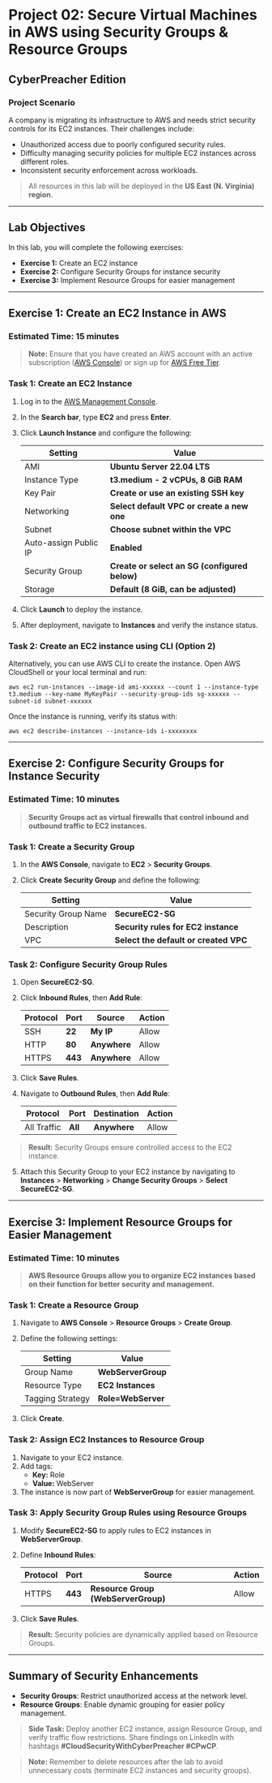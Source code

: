 # **Project 02: Secure Virtual Machines in AWS using Security Groups & Resource Groups**  
## **CyberPreacher Edition**  

### **Project Scenario**  
A company is migrating its infrastructure to AWS and needs strict security controls for its EC2 instances. Their challenges include:  

- Unauthorized access due to poorly configured security rules.  
- Difficulty managing security policies for multiple EC2 instances across different roles.  
- Inconsistent security enforcement across workloads.  

> All resources in this lab will be deployed in the **US East (N. Virginia) region**.  

---

## **Lab Objectives**  
In this lab, you will complete the following exercises:  

- **Exercise 1:** Create an EC2 instance  
- **Exercise 2:** Configure Security Groups for instance security  
- **Exercise 3:** Implement Resource Groups for easier management  

---

## **Exercise 1: Create an EC2 Instance in AWS**  

### **Estimated Time:** 15 minutes  

> **Note:** Ensure that you have created an AWS account with an active subscription ([AWS Console](https://aws.amazon.com/console)) or sign up for [AWS Free Tier](https://aws.amazon.com/free/).  

### **Task 1: Create an EC2 Instance**  

1. Log in to the [AWS Management Console](https://aws.amazon.com/console).  
2. In the **Search bar**, type **EC2** and press **Enter**.  
3. Click **Launch Instance** and configure the following:  

   |Setting|Value|  
   |---|---|  
   |AMI|**Ubuntu Server 22.04 LTS**|  
   |Instance Type|**t3.medium - 2 vCPUs, 8 GiB RAM**|  
   |Key Pair|**Create or use an existing SSH key**|  
   |Networking|**Select default VPC or create a new one**|  
   |Subnet|**Choose subnet within the VPC**|  
   |Auto-assign Public IP|**Enabled**|  
   |Security Group|**Create or select an SG (configured below)**|  
   |Storage|**Default (8 GiB, can be adjusted)**|  

4. Click **Launch** to deploy the instance.  
5. After deployment, navigate to **Instances** and verify the instance status.  

### **Task 2: Create an EC2 instance using CLI (Option 2)**  
Alternatively, you can use AWS CLI to create the instance. Open AWS CloudShell or your local terminal and run:

```shell
aws ec2 run-instances --image-id ami-xxxxxx --count 1 --instance-type t3.medium --key-name MyKeyPair --security-group-ids sg-xxxxxx --subnet-id subnet-xxxxxx
```

Once the instance is running, verify its status with:

```shell
aws ec2 describe-instances --instance-ids i-xxxxxxxx
```

---

## **Exercise 2: Configure Security Groups for Instance Security**  

### **Estimated Time:** 10 minutes  

> **Security Groups act as virtual firewalls that control inbound and outbound traffic to EC2 instances.**  

### **Task 1: Create a Security Group**  

1. In the **AWS Console**, navigate to **EC2** > **Security Groups**.  
2. Click **Create Security Group** and define the following:  

   |Setting|Value|  
   |---|---|  
   |Security Group Name|**SecureEC2-SG**|  
   |Description|**Security rules for EC2 instance**|  
   |VPC|**Select the default or created VPC**|  

### **Task 2: Configure Security Group Rules**  

1. Open **SecureEC2-SG**.  
2. Click **Inbound Rules**, then **Add Rule**:  

   |Protocol|Port|Source|Action|  
   |---|---|---|---|  
   |SSH|**22**|**My IP**|Allow|  
   |HTTP|**80**|**Anywhere**|Allow|  
   |HTTPS|**443**|**Anywhere**|Allow|  

3. Click **Save Rules**.  
4. Navigate to **Outbound Rules**, then **Add Rule**:  

   |Protocol|Port|Destination|Action|  
   |---|---|---|---|  
   |All Traffic|**All**|**Anywhere**|Allow|  

> **Result:** Security Groups ensure controlled access to the EC2 instance.  

5. Attach this Security Group to your EC2 instance by navigating to **Instances** > **Networking** > **Change Security Groups** > **Select SecureEC2-SG**.  

---

## **Exercise 3: Implement Resource Groups for Easier Management**  

### **Estimated Time:** 10 minutes  

> **AWS Resource Groups allow you to organize EC2 instances based on their function for better security and management.**  

### **Task 1: Create a Resource Group**  

1. Navigate to **AWS Console** > **Resource Groups** > **Create Group**.  
2. Define the following settings:  

   |Setting|Value|  
   |---|---|  
   |Group Name|**WebServerGroup**|  
   |Resource Type|**EC2 Instances**|  
   |Tagging Strategy|**Role=WebServer**|  

3. Click **Create**.  

### **Task 2: Assign EC2 Instances to Resource Group**  

1. Navigate to your EC2 instance.  
2. Add tags:  
   - **Key:** Role  
   - **Value:** WebServer  
3. The instance is now part of **WebServerGroup** for easier management.  

### **Task 3: Apply Security Group Rules using Resource Groups**  

1. Modify **SecureEC2-SG** to apply rules to EC2 instances in **WebServerGroup**.  
2. Define **Inbound Rules**:  

   |Protocol|Port|Source|Action|  
   |---|---|---|---|  
   |HTTPS|**443**|**Resource Group (WebServerGroup)**|Allow|  

3. Click **Save Rules**.  

> **Result:** Security policies are dynamically applied based on Resource Groups.

---

## **Summary of Security Enhancements**  

- **Security Groups**: Restrict unauthorized access at the network level.  
- **Resource Groups**: Enable dynamic grouping for easier policy management.  

> **Side Task:** Deploy another EC2 instance, assign Resource Group, and verify traffic flow restrictions. Share findings on LinkedIn with hashtags **#CloudSecurityWithCyberPreacher #CPwCP**.  

> **Note:** Remember to delete resources after the lab to avoid unnecessary costs (terminate EC2 instances and security groups).  